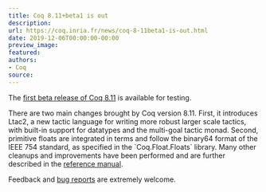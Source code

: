 ```yaml
---
title: Coq 8.11+beta1 is out
description:
url: https://coq.inria.fr/news/coq-8-11beta1-is-out.html
date: 2019-12-06T00:00:00-00:00
preview_image:
featured:
authors:
- Coq
source:
---
```



<p>The <a href="https://github.com/coq/coq/releases/tag/V8.11+beta1">first
beta release of Coq 8.11</a> is available for testing.</p>

<p>There are two main changes brought by Coq version 8.11.
First, it introduces Ltac2, a new tactic language for writing more robust larger scale
tactics, with built-in support for datatypes and the multi-goal tactic monad.
Second, primitive floats are integrated in terms and follow the binary64 format
of the IEEE 754 standard, as specified in the `Coq.Float.Floats` library.
Many other cleanups and improvements have been performed and are further described in
the <a href="https://coq.github.io/doc/v8.11/refman/changes.html#version-8-11">reference manual</a>.
</p>

<p>Feedback and <a href="https://github.com/coq/coq/issues">bug
reports</a> are extremely welcome.</p>

 
